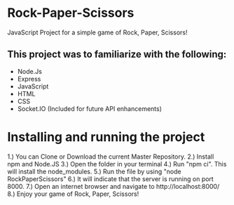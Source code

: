 # Rock-Paper-Scissors
JavaScript Project for a simple game of Rock, Paper, Scissors!

## This project was to familiarize with the following:
  * Node.Js
  * Express
  * JavaScript
  * HTML
  * CSS
  * Socket.IO (Included for future API enhancements)


# Installing and running the project
1.) You can Clone or Download the current Master Repository.
2.) Install npm and Node.JS
3.) Open the folder in your terminal
4.) Run "npm ci". This will install the node_modules.
5.) Run the file by using "node RockPaperScissors" 
6.) It will indicate that the server is running on port 8000.
7.) Open an internet browser and navigate to http://localhost:8000/
8.) Enjoy your game of Rock, Paper, Scissors!
